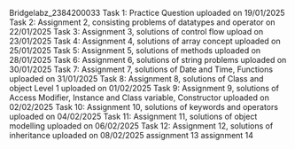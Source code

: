 Bridgelabz_2384200033
Task 1: Practice Question uploaded on 19/01/2025
Task 2: Assignment 2, consisting problems of datatypes and operator on 22/01/2025
Task 3: Assignment 3, solutions of control flow upload on 23/01/2025
Task 4: Assignment 4, solutions of array concept uploaded on 25/01/2025
Task 5: Assignment 5, solutions of methods uploaded on 28/01/2025
Task 6: Assignment 6, solutions of string problems uploaded on 30/01/2025
Task 7: Assignment 7, solutions of Date and Time, Functions uploaded on 31/01/2025
Task 8: Assignment 8, solutions of Class and object Level 1 uploaded on 01/02/2025
Task 9: Assignment 9, solutions of Access Modifier, Instance and Class variable, Constructor uploaded on 02/02/2025
Task 10: Assignment 10, solutions of keywords and operators uploaded on 04/02/2025
Task 11: Assignment 11, solutions of object modelling uploaded on 06/02/2025
Task 12: Assignment 12, solutions of inheritance uploaded on 08/02/2025
assignment 13
assignment 14
